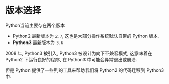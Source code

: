 <!SLIDE >

# 版本选择

Python当前主要存在两个版本

- Python2 最新版本为 `2.7`, 这也是大部分操作系统默认自带的 Python 版本.
- **Python3** 最新版本为 `3.6`

2008 年, Python3 被引入, Python3 被设计为向下不兼容模式, 这意味着在 Python2 下运行良好的程序, 在 Python3 中可能会异常退出或崩溃.

但是 Python 提供了一些列的工具来帮助我们将 Python2 的代码迁移到 Python3 中.